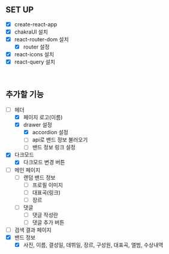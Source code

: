 ## SET UP

- [x] create-react-app
- [x] chakraUI 설치
- [x] react-router-dom 설치
  - [x] router 설정
- [x] react-icons 설치
- [x] react-query 설치

<br>

## 추가할 기능

- [ ] 헤더
  - [x] 페이지 로고(이름)
  - [x] drawer 설정
    - [x] accordion 설정
    - [ ] api로 밴드 정보 불러오기
    - [ ] 밴드 정보 링크 설정
- [x] 다크모드
  - [x] 다크모드 변경 버튼
- [ ] 메인 페이지
  - [ ] 랜덤 밴드 정보
    - [ ] 프로필 이미지
    - [ ] 대표곡(링크)
    - [ ] 장르
  - [ ] 댓글
    - [ ] 댓글 작성란
    - [ ] 댓글 추가 버튼
- [ ] 검색 결과 페이지
- [x] 밴드 정보
  - [x] 사진, 이름, 결성일, 데뷔일, 장르, 구성원, 대표곡, 앨범, 수상내역
